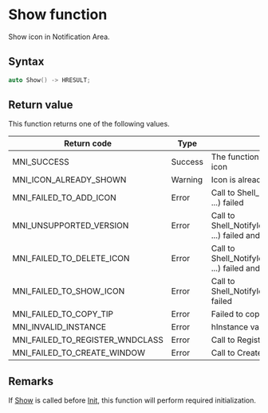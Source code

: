 # Show function

Show icon in Notification Area.

## Syntax

```cpp
auto Show() -> HRESULT;
```

## Return value

This function returns one of the following values.

Return code                        | Type    | Description
---------------------------------- | ------- | -----------------------------------------------------------------------------
MNI_SUCCESS                        | Success | The function successfully show the icon
MNI_ICON_ALREADY_SHOWN             | Warning | Icon is already shown
MNI_FAILED_TO_ADD_ICON             | Error   | Call to Shell_NotifyIconW(NIM_ADD, ...) failed
MNI_UNSUPPORTED_VERSION            | Error   | Call to Shell_NotifyIconW(NIM_SETVERSION, ...) failed and icon was deleted
MNI_FAILED_TO_DELETE_ICON          | Error   | Call to Shell_NotifyIconW(NIM_SETVERSION, ...) failed and icon wasn't deleted
MNI_FAILED_TO_SHOW_ICON            | Error   | Call to Shell_NotifyIconW(NIM_MODIFY, ...) failed
MNI_FAILED_TO_COPY_TIP             | Error   | Failed to copy tip data
MNI_INVALID_INSTANCE               | Error   | hInstance value is NULL
MNI_FAILED_TO_REGISTER_WNDCLASS    | Error   | Call to RegisterClassExW failed
MNI_FAILED_TO_CREATE_WINDOW        | Error   | Call to CreateWindow failed

## Remarks

If [Show](nf-notifyicon-show.md) is called before [Init](nf-notifyicon-init.md),
this function will perform required initialization.
